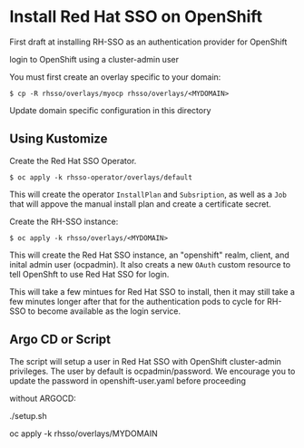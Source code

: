 # Install Red Hat SSO on OpenShift
First draft at installing RH-SSO as an authentication provider for OpenShift

login to OpenShift using a cluster-admin user

You must first create an overlay specific to your domain:
```
$ cp -R rhsso/overlays/myocp rhsso/overlays/<MYDOMAIN>
```

Update domain specific configuration in this directory

## Using Kustomize

Create the Red Hat SSO Operator.
```
$ oc apply -k rhsso-operator/overlays/default
```

This will create the operator `InstallPlan` and `Subsription`, as well as a `Job` that will appove the manual install plan and create a certificate secret.

Create the RH-SSO instance:
```
$ oc apply -k rhsso/overlays/<MYDOMAIN>
```

This will create the Red Hat SSO instance, an "openshift" realm, client, and inital admin user (ocpadmin).  It also creats a new `OAuth` custom resource to tell OpenShft to use Red Hat SSO for login.

This will take a few mintues for Red Hat SSO to install, then it may still take a few minutes longer after that for the authentication pods to cycle for RH-SSO to become available as the login service.

## Argo CD or Script


The script will setup a user in Red Hat SSO with OpenShift cluster-admin privileges. The user by default is ocpadmin/password. We encourage you to update the password in openshift-user.yaml before proceeding

without ARGOCD:

./setup.sh

oc apply -k rhsso/overlays/MYDOMAIN

